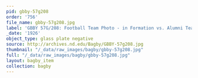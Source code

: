 ```yaml
---
pid: gbby-57g208
order: '756'
file_name: gbby-57g208.jpg
label: 'GBBY 57G/208: Football Team Photo - in Formation vs. Alumni Team - 1926'
_date: '1926'
object_type: glass plate negative
source: http://archives.nd.edu/Bagby/GBBY-57g208.jpg
thumbnail: "/_data/raw_images/bagby/gbby-57g208.jpg"
full: "/_data/raw_images/bagby/gbby-57g208.jpg"
layout: bagby_item
collection: bagby
---
```

